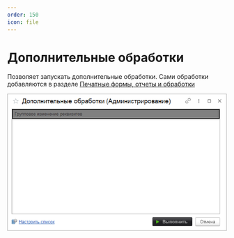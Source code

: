 ```yaml
---
order: 150
icon: file
---
```


# Дополнительные обработки

Позволяет запускать дополнительные обработки. Сами обработки добавляются в разделе [Печатные формы, отчеты и обработки](https://softonit.ru/FAQ/courses/?COURSE_ID=1&LESSON_ID=124)

![01_ДопОбработки](static/01_ДопОбработки.png)